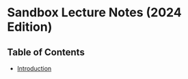 # Sandbox Lecture Notes (2024 Edition)

## Table of Contents

- [Introduction](./01-Introduction.md)
